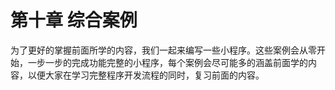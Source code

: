 # 第十章 综合案例


为了更好的掌握前面所学的内容，我们一起来编写一些小程序。这些案例会从零开始，一步一步的完成功能完整的小程序，每个案例会尽可能多的涵盖前面学的内容，以便大家在学习完整程序开发流程的同时，复习前面的内容。
